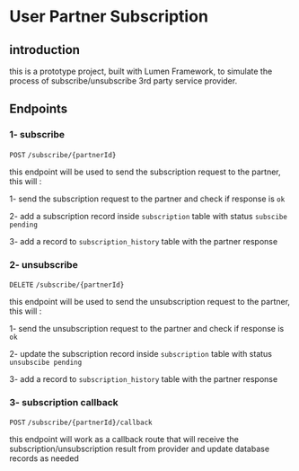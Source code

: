 # User Partner Subscription
## introduction 
this is a prototype project, built with Lumen Framework, to simulate the process of subscribe/unsubscribe 3rd party service provider.
## Endpoints
### 1- subscribe 
`POST`
``/subscribe/{partnerId}``

this endpoint will be used to send the subscription request to the partner, this will : 

1- send the subscription request to the partner and check if response is `ok`

2- add a subscription record inside `subscription` table with status `subscibe pending`

3- add a record to `subscription_history` table with the partner response


### 2- unsubscribe 
`DELETE`
``/subscribe/{partnerId}``

this endpoint will be used to send the unsubscription request to the partner, this will : 

1- send the unsubscription request to the partner and check if response is `ok`

2- update the subscription record inside `subscription` table with status `unsubscibe pending`

3- add a record to `subscription_history` table with the partner response


### 3- subscription callback 
`POST`
``/subscribe/{partnerId}/callback``

this endpoint will work as a callback route that will receive the subscription/unsubscription result from provider and update database records as needed


